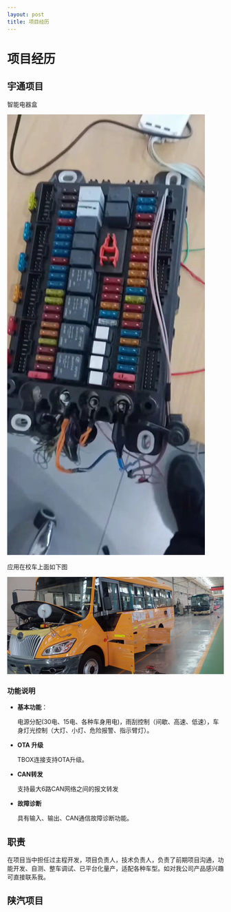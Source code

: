 ```yaml
---
layout: post
title: 项目经历
---
```

# 项目经历



## 宇通项目

智能电器盒 

![宇通校车](./../images/yt-bcm.jpg)

应用在校车上面如下图

![宇通校车](./../images/YT-GW-2.jpg)

### 功能说明


- **基本功能**：

  电源分配(30电、15电、各种车身用电)，雨刮控制（间歇、高速、低速），车身灯光控制（大灯、小灯、危险报警、指示臂灯）。

- **OTA 升级** 

  TBOX连接支持OTA升级。

- **CAN转发**

  支持最大6路CAN网络之间的报文转发
  
- **故障诊断**

  具有输入、输出、CAN通信故障诊断功能。
  
  



## 职责

在项目当中担任过主程开发，项目负责人，技术负责人，负责了前期项目沟通，功能开发、自测、整车调试、已平台化量产，适配各种车型。如对我公司产品感兴趣可直接联系我。


## 陕汽项目

